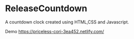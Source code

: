 # ReleaseCountdown

A countdown clock created using HTML,CSS and Javascript.

Demo
https://priceless-cori-3ea452.netlify.com/
